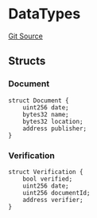 # DataTypes
[Git Source](https://gitlab.com/paper-tale-digital/blockchain/blob/3aef46fe69e8a41cefa0ac9d66abcd9403a5af24/src/asset/libraries/DataTypes.sol)


## Structs
### Document

```solidity
struct Document {
    uint256 date;
    bytes32 name;
    bytes32 location;
    address publisher;
}
```

### Verification

```solidity
struct Verification {
    bool verified;
    uint256 date;
    uint256 documentId;
    address verifier;
}
```

